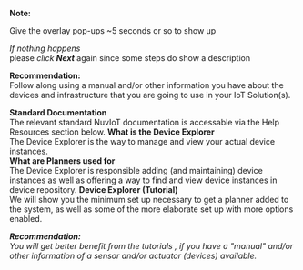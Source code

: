 **Note:**  

Give the overlay pop-ups ~5 seconds or so to show up  

_If nothing happens_  
    please _click **Next**_ again since some steps do show a description  
    
**Recommendation:**  
Follow along using a manual and/or other information you have about the devices and infrastructure that you are going to use in your IoT Solution(s).  
  
**Standard Documentation**  
The relevant standard NuvIoT documentation is accessable via the Help Resources section below.
**What is the Device Explorer**  
The Device Explorer is the way to manage and view your actual device instances.  
**What are Planners used for**  
The Device Explorer is responsible adding (and maintaining) device instances as well as offering a way to find and view device instances in device repository.
**Device Explorer (Tutorial)**  
We will show you the minimum set up necessary to get a planner added to the system, as well as some of the more elaborate set up with more options enabled.
  
**_Recommendation:_**  
_You will get better benefit from the tutorials , if you have a "manual" and/or other information of a sensor and/or actuator (devices) available._